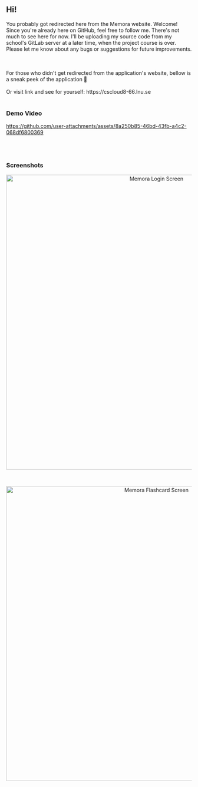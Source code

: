 ## Hi!

You probably got redirected here from the Memora website. Welcome! Since you're already here on GitHub, feel free to follow me. There's not much to see here for now. I'll be uploading my source code from my school's GitLab server at a later time, when the project course is over. Please let me know about any bugs or suggestions for future improvements.

</br>
</br>
For those who didn't get redirected from the application's website, bellow is a sneak peek of the application 👀
</br>
</br>
Or visit link and see for yourself: https://cscloud8-66.lnu.se
</br>
</br>

### Demo Video
https://github.com/user-attachments/assets/8a250b85-46bd-43fb-a4c2-068df6800369

</br>
</br>

### Screenshots
<p align="center">
  <img src="https://github.com/user-attachments/assets/a8769153-0682-4258-aa75-4eace390c58f" alt="Memora Login Screen" width="800"/>
</p>

</br>

<p align="center">
  <img src="https://github.com/user-attachments/assets/e35416ab-8b77-498d-9ee4-8b748e0f687c" alt="Memora Flashcard Screen" width="800"/>
</p>
